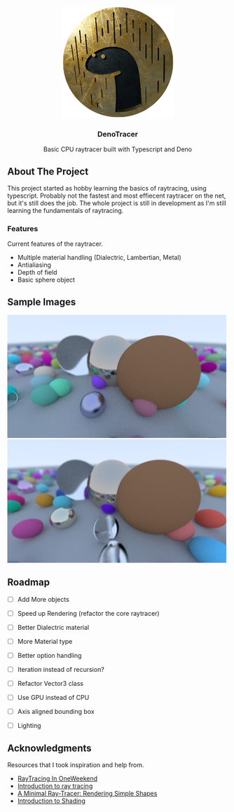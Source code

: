 <div id="top"></div>

<!-- PROJECT LOGO -->
<br />
<div align="center">
  <a href="https://github.com/Timur310/DenoTracer">
    <img src="Images/logo.png" alt="Logo" width="256" height="256">
  </a>

  <h3 align="center">DenoTracer</h3>

  <p align="center">
    Basic CPU raytracer built with Typescript and Deno
</div>

<!-- ABOUT THE PROJECT -->

## About The Project

This project started as hobby learning the basics of raytracing, using typescript.
Probably not the fastest and most effiecent raytracer on the net, but it's still does the job.
The whole project is still in development as I'm still learning the fundamentals of raytracing.

### Features
 
 Current features of the raytracer.

* Multiple material handling (Dialectric, Lambertian, Metal)
* Antialiasing
* Depth of field
* Basic sphere object

## Sample Images

<p float="left">
  <img src="Images/sample_scene.png" alt="100 sample" width="500"/>
  <img src="Images/Spheres_sample_denoised.jpg" alt="100 sample Denoised" width="500"/>
</p>

<!-- ROADMAP -->
## Roadmap

- [ ] Add More objects
- [ ] Speed up Rendering (refactor the core raytracer)
- [ ] Better Dialectric material
- [ ] More Material type
- [ ] Better option handling
- [ ] Iteration instead of recursion?
- [ ] Refactor Vector3 class
- [ ] Use GPU instead of CPU
- [ ] Axis aligned bounding box
- [ ] Lighting


<!-- ACKNOWLEDGMENTS -->
## Acknowledgments

Resources that I took inspiration and help from.

* [RayTracing In OneWeekend](https://raytracing.github.io/books/RayTracingInOneWeekend.html)
* [Introduction to ray tracing](https://www.scratchapixel.com/lessons/3d-basic-rendering/introduction-to-ray-tracing/ray-tracing-practical-example)
* [A Minimal Ray-Tracer: Rendering Simple Shapes](https://www.scratchapixel.com/lessons/3d-basic-rendering/minimal-ray-tracer-rendering-simple-shapes/ray-sphere-intersection)
* [Introduction to Shading](https://www.scratchapixel.com/lessons/3d-basic-rendering/introduction-to-shading/diffuse-lambertian-shading)
